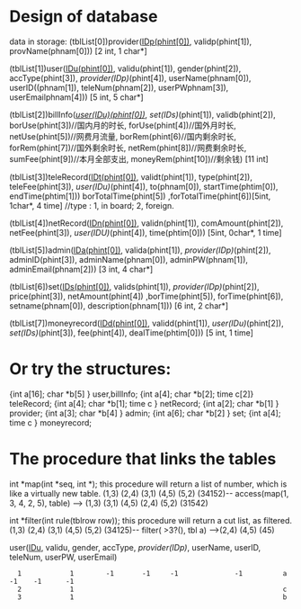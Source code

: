    # Design of database
data in storage:
(tblList[0])provider(<u>IDp(phint[0])</u>, validp(phint[1]), provName(phnam[0])) [2 int, 1 char*]

(tblList[1])user(<u>IDu(phint[0])</u>, validu(phint[1]), gender(phint[2]), accType(phint[3]), *provider(IDp)*(phint[4]), userName(phnam[0]), userID((phnam[1]), teleNum(phnam[2]), userPWphnam[3]), userEmailphnam[4])) [5 int, 5 char*]

(tblList[2])billInfo(*<u>user(IDu)(phint[0])</u>*, *set(IDs)*(phint[1]), validb(phint[2]), borUse(phint[3])//国内月的时长, forUse(phint[4])//国外月时长, netUse(phint[5])//网费月流量, borRem(phint[6)//国内剩余时长, forRem(phint[7])//国外剩余时长, netRem(phint[8])//网费剩余时长, sumFee(phint[9])//本月全部支出, moneyRem(phint[10])//剩余钱) [11 int]

(tblList[3])teleRecord(<u>IDt(phint[0])</u>, validt(phint[1]), type(phint[2]), teleFee(phint[3]), *user(IDu)*(phint[4]), to(phnam[0]), startTime(phtim[0]), endTime(phtim[1])) borTotalTime(phint[5]) ,forTotalTime(phint[6])[5int, 1char*, 4 time]
//type : 1, in board; 2, foreign.

(tblList[4])netRecord(<u>IDn(phint[0])</u>, validn(phint[1]), comAmount(phint[2]), netFee(phint[3]), *user(IDU)*(phint[4]), time(phtim[0])) [5int, 0char*, 1 time]

(tblList[5])admin(<u>IDa(phint[0])</u>, valida(phint[1]), *provider(IDp)*(phint[2]), adminID(phint[3]), adminName(phnam[0]), adminPW(phnam[1]), adminEmail(phnam[2])) [3 int, 4 char*]

(tblList[6])set(<u>IDs(phint[0])</u>, valids(phint[1]), *provider(IDp)*(phint[2]), price(phint[3]), netAmount(phint[4]) ,borTime(phint[5]), forTime(phint[6]), setname(phnam[0]), description(phnam[1])) [6 int, 2 char*]

(tblList[7])moneyrecord(<u>IDd(phint[0])</u>, validd(phint[1]), *user(IDu)*(phint[2]), *set(IDs)*(phint[3]), fee(phint[4]), dealTime(phtim[0])) [5 int, 1 time]

# Or try the structures:
{int a[16]; char *b[5]           } user,billInfo;
{int a[4];  char *b[2]; time c[2]} teleRecord;
{int a[4];  char *b[1]; time c   } netRecord;
{int a[2];  char *b[1]           } provider;
{int a[3];  char *b[4]           } admin;
{int a[6];  char *b[2]           } set;
{int a[4];              time c   } moneyrecord;

# The procedure that links the tables
int *map(int *seq, int *);
this procedure will return a list of number, which is like a virtually new table.
(1,3) (2,4) (3,1) (4,5) (5,2) (34152)-- access(map(1, 3, 4, 2, 5), table) --> (1,3) (3,1) (4,5) (2,4) (5,2) (31542)

int *filter(int rule(tblrow row));
this procedure will return a cut list, as filtered.
(1,3) (2,4) (3,1) (4,5) (5,2) (34125)-- filter( >3?(), tbl a) -->(2,4) (4,5) (45)

user(<u>IDu</u>, validu, gender, accType, *provider(IDp)*, userName, userID, teleNum, userPW, userEmail)

      1            1        -1       -1     -1              -1          a         -1    -1      -1
      2            1                                                    c
      3            1                                                    b

